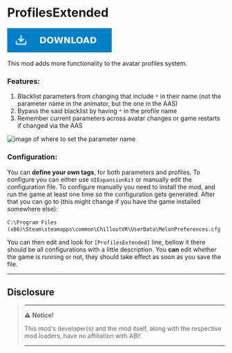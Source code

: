# ProfilesExtended

[![Download Latest ProfilesExtended.dll](../.Resources/DownloadButtonEnabled.svg "Download Latest ProfilesExtended.dll")](https://github.com/kafeijao/Kafe_CVR_Mods/releases/latest/download/ProfilesExtended.dll)

This mod adds more functionality to the avatar profiles system.

### Features:
1. Blacklist parameters from changing that include `*` in their name (not the parameter name in the animator, but the
   one in the AAS)
2. Bypass the said blacklist by having `*` in the profile name
3. Remember current parameters across avatar changes or game restarts if changed via the AAS

![image of where to set the parameter name](AAS_parameter_name.png)

### Configuration:
You can **define your own tags**, for both parameters and profiles. To configure you can either use `UIExpansionKit` or
manually edit the configuration file. To configure manually you need to install the mod, and run the
game at least one time so the configuration gets generated. After that you can go to (this might change if you
have the game installed somewhere else):

```console
C:\Program Files (x86)\Steam\steamapps\common\ChilloutVR\UserData\MelonPreferences.cfg
```

You can then edit and look for `[ProfilesExtended]` line, bellow it there should be all configurations with a little 
description. You **can** edit whether the game is running or not, they should take effect as soon as you save the file.


---

## Disclosure

> ---
> ⚠️ **Notice!**  
>
> This mod's developer(s) and the mod itself, along with the respective mod loaders, have no affiliation with ABI!
>
> ---
